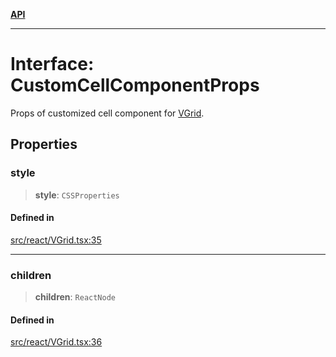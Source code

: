 [**API**](../../API.md)

***

# Interface: CustomCellComponentProps

Props of customized cell component for [VGrid](../functions/experimental_VGrid.md).

## Properties

### style

> **style**: `CSSProperties`

#### Defined in

[src/react/VGrid.tsx:35](https://github.com/inokawa/virtua/blob/64cebdce92d1a512a90db9e1b3ad8bc60a86ac59/src/react/VGrid.tsx#L35)

***

### children

> **children**: `ReactNode`

#### Defined in

[src/react/VGrid.tsx:36](https://github.com/inokawa/virtua/blob/64cebdce92d1a512a90db9e1b3ad8bc60a86ac59/src/react/VGrid.tsx#L36)
